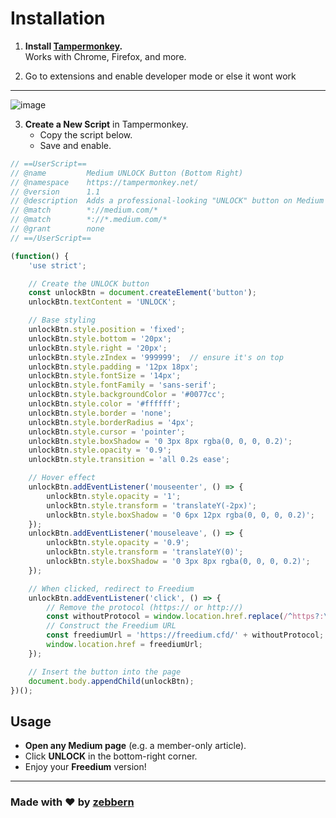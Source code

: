 # Installation

1. **Install [Tampermonkey](https://tampermonkey.net/).**  
   Works with Chrome, Firefox, and more.

2. Go to extensions and enable developer mode or else it wont work
---
![image](https://github.com/user-attachments/assets/014993ae-db63-43c7-8abd-9417c55b33ff)


3. **Create a New Script** in Tampermonkey.  
   - Copy the script below.  
   - Save and enable.

```javascript
// ==UserScript==
// @name         Medium UNLOCK Button (Bottom Right)
// @namespace    https://tampermonkey.net/
// @version      1.1
// @description  Adds a professional-looking "UNLOCK" button on Medium github.com/zebbern for more
// @match        *://medium.com/*
// @match        *://*.medium.com/*
// @grant        none
// ==/UserScript==

(function() {
    'use strict';

    // Create the UNLOCK button
    const unlockBtn = document.createElement('button');
    unlockBtn.textContent = 'UNLOCK';

    // Base styling
    unlockBtn.style.position = 'fixed';
    unlockBtn.style.bottom = '20px';
    unlockBtn.style.right = '20px';
    unlockBtn.style.zIndex = '999999';  // ensure it's on top
    unlockBtn.style.padding = '12px 18px';
    unlockBtn.style.fontSize = '14px';
    unlockBtn.style.fontFamily = 'sans-serif';
    unlockBtn.style.backgroundColor = '#0077cc';
    unlockBtn.style.color = '#ffffff';
    unlockBtn.style.border = 'none';
    unlockBtn.style.borderRadius = '4px';
    unlockBtn.style.cursor = 'pointer';
    unlockBtn.style.boxShadow = '0 3px 8px rgba(0, 0, 0, 0.2)';
    unlockBtn.style.opacity = '0.9';
    unlockBtn.style.transition = 'all 0.2s ease';

    // Hover effect
    unlockBtn.addEventListener('mouseenter', () => {
        unlockBtn.style.opacity = '1';
        unlockBtn.style.transform = 'translateY(-2px)';
        unlockBtn.style.boxShadow = '0 6px 12px rgba(0, 0, 0, 0.2)';
    });
    unlockBtn.addEventListener('mouseleave', () => {
        unlockBtn.style.opacity = '0.9';
        unlockBtn.style.transform = 'translateY(0)';
        unlockBtn.style.boxShadow = '0 3px 8px rgba(0, 0, 0, 0.2)';
    });

    // When clicked, redirect to Freedium
    unlockBtn.addEventListener('click', () => {
        // Remove the protocol (https:// or http://)
        const withoutProtocol = window.location.href.replace(/^https?:\/\//, '');
        // Construct the Freedium URL
        const freediumUrl = 'https://freedium.cfd/' + withoutProtocol;
        window.location.href = freediumUrl;
    });

    // Insert the button into the page
    document.body.appendChild(unlockBtn);
})();
```

## Usage

- **Open any Medium page** (e.g. a member-only article).  
- Click **UNLOCK** in the bottom-right corner.  
- Enjoy your **Freedium** version!  

---

### Made with ❤️ by [zebbern](https://github.com/zebbern)
